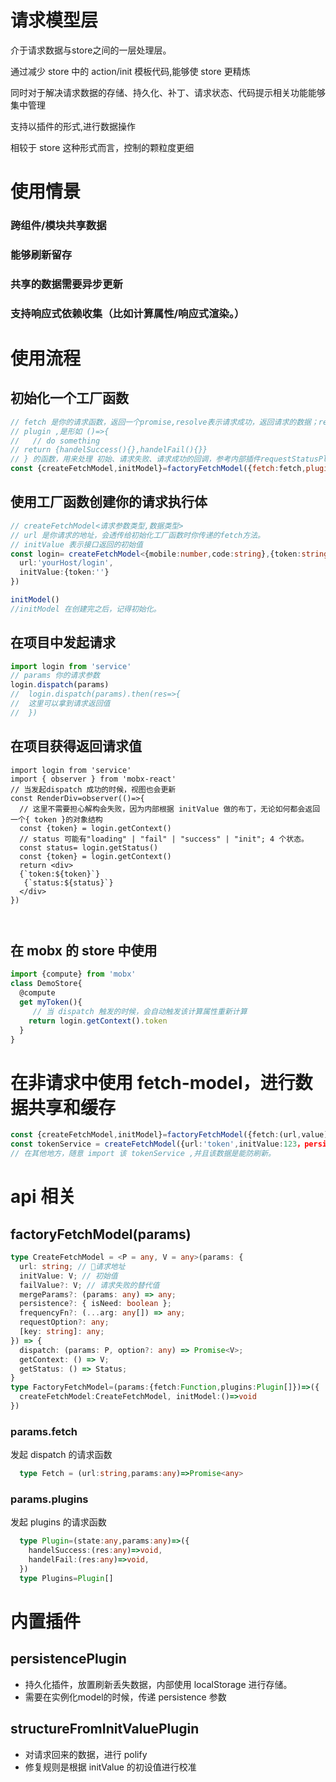 # 请求模型层
  介于请求数据与store之间的一层处理层。

  通过减少 store 中的 action/init 模板代码,能够使 store 更精炼

  同时对于解决请求数据的存储、持久化、补丁、请求状态、代码提示相关功能能够集中管理

  支持以插件的形式,进行数据操作

  相较于 store 这种形式而言，控制的颗粒度更细
# 使用情景
  ### 跨组件/模块共享数据
  ### 能够刷新留存
  ### 共享的数据需要异步更新
  ### 支持响应式依赖收集（比如计算属性/响应式渲染。）

# 使用流程
## 初始化一个工厂函数
```js
// fetch 是你的请求函数，返回一个promise,resolve表示请求成功，返回请求的数据；reject 表示请求失败，返回错误原因
// plugin ,是形如 ()=>{
//   // do something
// return {handelSuccess(){},handelFail(){}}
// } 的函数，用来处理 初始、请求失败、请求成功的回调，参考内部插件requestStatusPlugin 的实现。
const {createFetchModel,initModel}=factoryFetchModel({fetch:fetch,plugin:[]})
```
## 使用工厂函数创建你的请求执行体
```ts
// createFetchModel<请求参数类型,数据类型>
// url 是你请求的地址，会透传给初始化工厂函数时你传递的fetch方法。
// initValue 表示接口返回的初始值
const login= createFetchModel<{mobile:number,code:string},{token:string}>({
  url:'yourHost/login',
  initValue:{token:''}
})

initModel()
//initModel 在创建完之后，记得初始化。
```
## 在项目中发起请求
```ts
import login from 'service'
// params 你的请求参数
login.dispatch(params)
//  login.dispatch(params).then(res=>{
//  这里可以拿到请求返回值
//  })
```
## 在项目获得返回请求值
```tsx
import login from 'service'
import { observer } from 'mobx-react'
// 当发起dispatch 成功的时候，视图也会更新
const RenderDiv=observer(()=>{
  // 这里不需要担心解构会失败，因为内部根据 initValue 做的布丁，无论如何都会返回一个{ token }的对象结构
  const {token} = login.getContext()
  // status 可能有"loading" | "fail" | "success" | "init"; 4 个状态。
  const status= login.getStatus() 
  const {token} = login.getContext()
  return <div>
  {`token:${token}`}
   {`status:${status}`}
  </div>
})



```
## 在 mobx 的 store 中使用
```ts
import {compute} from 'mobx'
class DemoStore{
  @compute
  get myToken(){
     // 当 dispatch 触发的时候，会自动触发该计算属性重新计算
    return login.getContext().token
  }
}
```
# 在非请求中使用 fetch-model，进行数据共享和缓存
```ts
const {createFetchModel,initModel}=factoryFetchModel({fetch:(url,value)=>new Promise(res=>res(value)),plugin:[]})
const tokenService = createFetchModel({url:'token',initValue:123，persistence:{isNeed:true}})
// 在其他地方，随意 import 该 tokenService ,并且该数据是能防刷新。
```

# api 相关
## factoryFetchModel(params)
```ts
type CreateFetchModel = <P = any, V = any>(params: {
  url: string; // 请求地址
  initValue: V; // 初始值
  failValue?: V; // 请求失败的替代值
  mergeParams?: (params: any) => any;
  persistence?: { isNeed: boolean };
  frequencyFn?: (...arg: any[]) => any;
  requestOption?: any;
  [key: string]: any;
}) => {
  dispatch: (params: P, option?: any) => Promise<V>;
  getContext: () => V;
  getStatus: () => Status;
}
type FactoryFetchModel=(params:{fetch:Function,plugins:Plugin[]})=>({
  createFetchModel:CreateFetchModel, initModel:()=>void
})
```
### params.fetch
  发起 dispatch 的请求函数
  ```ts
    type Fetch = (url:string,params:any)=>Promise<any>
  ```
### params.plugins
  发起 plugins 的请求函数
  ```ts
    type Plugin=(state:any,params:any)=>({
      handelSuccess:(res:any)=>void,
      handelFail:(res:any)=>void,
    })
    type Plugins=Plugin[]
  ```
# 内置插件
## persistencePlugin 
  * 持久化插件，放置刷新丢失数据，内部使用 localStorage 进行存储。
  * 需要在实例化model的时候，传递 persistence 参数
## structureFromInitValuePlugin 
  * 对请求回来的数据，进行 polify 
  * 修复规则是根据 initValue 的初设值进行校准
